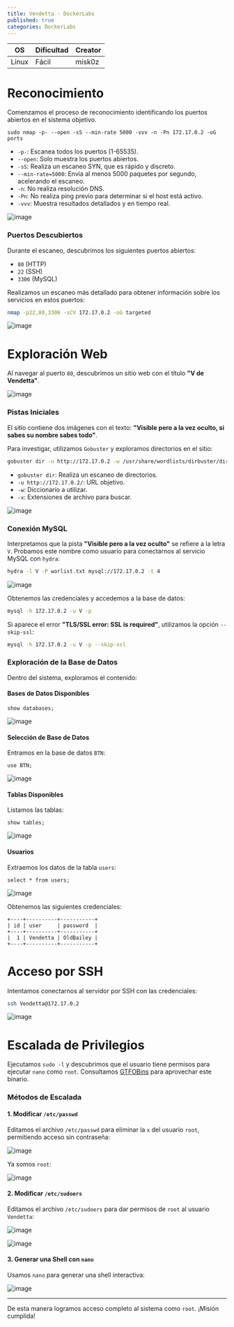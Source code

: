 ```yaml
---
title: Vendetta - DockerLabs
published: true
categories: DockerLabs
---
```


| OS     | Dificultad  | Creator           |
| ------ | ----------- | ----------------- |
| Linux  |  Fácil      | misk0z        |

# Reconocimiento

Comenzamos el proceso de reconocimiento identificando los puertos abiertos en el sistema objetivo.

```shell
sudo nmap -p- --open -sS --min-rate 5000 -vvv -n -Pn 172.17.0.2 -oG ports
```
- `-p-`: Escanea todos los puertos (1-65535).
- `--open`: Solo muestra los puertos abiertos.
- `-sS`: Realiza un escaneo SYN, que es rápido y discreto.
- `--min-rate=5000`: Envía al menos 5000 paquetes por segundo, acelerando el escaneo.
- `-n`: No realiza resolución DNS.
- `-Pn`: No realiza ping previo para determinar si el host está activo.
- `-vvv`: Muestra resultados detallados y en tiempo real.

![image](https://github.com/user-attachments/assets/3161e1b3-988e-4e4d-a354-fddfe1590da6)

### Puertos Descubiertos

Durante el escaneo, descubrimos los siguientes puertos abiertos:
- `80` (HTTP)
- `22` (SSH)
- `3306` (MySQL)

Realizamos un escaneo más detallado para obtener información sobre los servicios en estos puertos:

```bash
nmap -p22,80,3306 -sCV 172.17.0.2 -oG targeted
```

![image](https://github.com/user-attachments/assets/b1e44dfc-dde2-400d-bbe4-3ef4d940bf05)

# Exploración Web

Al navegar al puerto `80`, descubrimos un sitio web con el título **"V de Vendetta"**.

![image](https://github.com/user-attachments/assets/ed88e3f9-411d-475b-8246-d6eb2088d117)

### Pistas Iniciales

El sitio contiene dos imágenes con el texto: **"Visible pero a la vez oculto, si sabes su nombre sabes todo"**.

Para investigar, utilizamos `Gobuster` y exploramos directorios en el sitio:

```bash
gobuster dir -u http://172.17.0.2 -w /usr/share/wordlists/dirbuster/directory-list-2.3-medium.txt -x php,doc,html,txt,img
```
- `gobuster dir`: Realiza un escaneo de directorios.
- `-u http://172.17.0.2/`: URL objetivo.
- `-w`: Diccionario a utilizar.
- `-x`: Extensiones de archivo para buscar.

![image](https://github.com/user-attachments/assets/c3203ae4-dff2-4938-a70c-28346f56dc1d)

### Conexión MySQL

Interpretamos que la pista **"Visible pero a la vez oculto"** se refiere a la letra `V`. Probamos este nombre como usuario para conectarnos al servicio MySQL con `hydra`:

```bash
hydra -l V -P worlist.txt mysql://172.17.0.2 -t 4
```

![image](https://github.com/user-attachments/assets/3ec24864-cedb-4769-a82b-7aec8eebf063)

Obtenemos las credenciales y accedemos a la base de datos:

```bash
mysql -h 172.17.0.2 -u V -p
```

Si aparece el error **"TLS/SSL error: SSL is required"**, utilizamos la opción `--skip-ssl`:

```bash
mysql -h 172.17.0.2 -u V -p --skip-ssl
```

### Exploración de la Base de Datos

Dentro del sistema, exploramos el contenido:

#### Bases de Datos Disponibles
```mysql
show databases;
```
![image](https://github.com/user-attachments/assets/92435461-d8d6-433e-a006-4441dd6cd149)

#### Selección de Base de Datos
Entramos en la base de datos `BTN`:
```mysql
use BTN;
```
![image](https://github.com/user-attachments/assets/34533b8b-2a9d-44e7-b11d-f0fcf089ef5b)

#### Tablas Disponibles
Listamos las tablas:
```mysql
show tables;
```
![image](https://github.com/user-attachments/assets/6e1721e7-a5be-4d93-bea7-f5888ab06fce)

#### Usuarios
Extraemos los datos de la tabla `users`:
```mysql
select * from users;
```
![image](https://github.com/user-attachments/assets/df32a20d-f226-49b7-bcf1-cdc5565b4826)

Obtenemos las siguientes credenciales:
```mysql
+----+----------+-----------+
| id | user     | password  |
+----+----------+-----------+
|  1 | Vendetta | OldBailey |
+----+----------+-----------+
```

# Acceso por SSH

Intentamos conectarnos al servidor por SSH con las credenciales:

```bash
ssh Vendetta@172.17.0.2
```

![image](https://github.com/user-attachments/assets/9c4102cd-6ed1-452f-9a9c-3ddf80984b47)

# Escalada de Privilegios

Ejecutamos `sudo -l` y descubrimos que el usuario tiene permisos para ejecutar `nano` como `root`. Consultamos [GTFOBins](https://gtfobins.github.io/gtfobins/nano/) para aprovechar este binario.

### Métodos de Escalada

#### 1. Modificar `/etc/passwd`

Editamos el archivo `/etc/passwd` para eliminar la `x` del usuario `root`, permitiendo acceso sin contraseña:

![image](https://github.com/user-attachments/assets/30e7c575-0d9e-472f-a46c-63a9aaa5363f)

Ya somos `root`:

![image](https://github.com/user-attachments/assets/b8d76667-2071-4206-b369-48d35097e60f)

#### 2. Modificar `/etc/sudoers`

Editamos el archivo `/etc/sudoers` para dar permisos de `root` al usuario `Vendetta`:

![image](https://github.com/user-attachments/assets/fddefb38-9e29-4762-af72-b37fa64530c3)

![image](https://github.com/user-attachments/assets/c8f5a24f-94e9-470e-b7b3-e5247631f368)

#### 3. Generar una Shell con `nano`

Usamos `nano` para generar una shell interactiva:

![image](https://github.com/user-attachments/assets/9cc81ba7-19a5-49f1-9de9-605aa1d20a6a)

---

De esta manera logramos acceso completo al sistema como `root`. ¡Misión cumplida!

